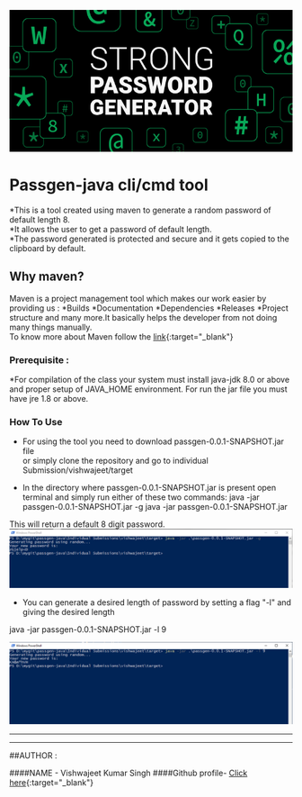 ![passgen](images\Strong-Password-Generator.jpg)

# Passgen-java cli/cmd tool 

*This is a tool created using maven to generate a random password of default length 8. <br>
*It allows the user to get a password of default length. <br>
*The password generated is protected and secure and it gets copied to the clipboard by default.<br>

## Why maven?

Maven is a project management tool which makes our work easier by providing us :
 *Builds
 *Documentation
 *Dependencies
 *Releases
 *Project structure
and many more.It basically helps the developer from not doing many things manually.<br>
To know more about Maven follow the [link](https://maven.apache.org/){:target="_blank"}

 

### Prerequisite :

*For compilation of the class your system must install java-jdk 8.0 or above and proper setup of JAVA_HOME environment. For run the jar file you must have jre 1.8 or above.

### How To Use

 * For using the tool you need to download passgen-0.0.1-SNAPSHOT.jar file<br>or simply clone the repository and go to individual Submission/vishwajeet/target

* In the directory where passgen-0.0.1-SNAPSHOT.jar is present open terminal and simply run either of these two commands:
 java -jar passgen-0.0.1-SNAPSHOT.jar -g
 java -jar passgen-0.0.1-SNAPSHOT.jar
 
This will return a default 8 digit password.
![example](images\output1.PNG)

* You can generate a desired length of password by setting a flag "-l" and giving the desired length
>
 java -jar passgen-0.0.1-SNAPSHOT.jar -l 9

![example](images\output2.PNG)

---
---

##AUTHOR :

####NAME - Vishwajeet Kumar Singh
####Github profile- [Click here](https://github.com/vishwajeet-hash){:target="_blank"}
